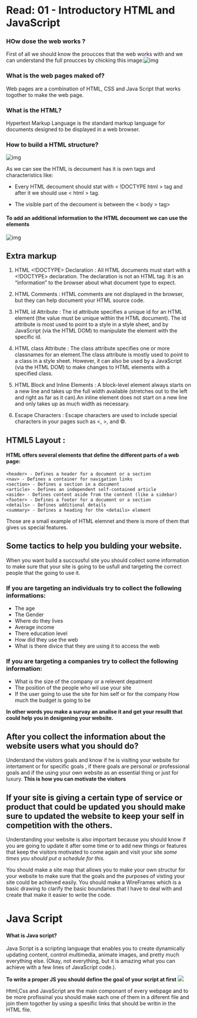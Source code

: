 # **Read: 01 - Introductory HTML and JavaScript**
### **HOw dose the web works ?**
First of all we should know the proucces that the web works with and we can understand the full proucces by chicking this image:![img](https://www.jcombat.com/wp-content/uploads/2015/02/a.jpg)

### **What is the web pages maked of?**
Web pages are a combination of HTML, CSS and Java Script that works togother to make the web page.
### **What is the HTML?**
Hypertext Markup Language is the standard markup language for documents designed to be displayed in a web browser.
### **How to build a HTML structure?**
![img](https://stuyhsdesign.files.wordpress.com/2015/09/basic-structure.png)

As we can see the HTML is decoument has it is own tags and characteristics like:

* Every HTML decoument should stat with < !DOCTYPE html > tag and after it we should use < html > tag.

* The visible part of the decoument is between the < body > tag>
#### To add an additional information to the HTML decoument we can use the elements
![img](https://www.static-contents.youth4work.com/university/Documents/Colleges/attache/sm/e36800a7-33b3-4f7c-b8af-991f908739ca.png)

## **Extra markup**

1. HTML <!DOCTYPE> Declaration : All HTML documents must start with a <!DOCTYPE> declaration. The declaration is not an HTML tag. It is an “information” to the browser about what document type to expect.


 2. HTML Comments : HTML comments are not displayed in the browser, but they can help document your HTML source code.


3. HTML id Attribute : The id attribute specifies a unique id for an HTML element (the value must be unique within the HTML document). The id attribute is most used to point to a style in a style sheet, and by JavaScript (via the HTML DOM) to manipulate the element with the specific id.


4. HTML class Attribute : The class attribute specifies one or more classnames for an element.The class attribute is mostly used to point to a class in a style sheet. However, it can also be used by a JavaScript (via the HTML DOM) to make changes to HTML elements with a specified class.


5. HTML Block and Inline Elements : A block-level element always starts on a new line and takes up the full width available (stretches out to the left and right as far as it can).An inline element does not start on a new line and only takes up as much width as necessary.


6. Escape Characters : Escape characters are used to include special characters in your pages such as <, >, and ©.

## **HTML5 Layout :**
#### HTML offers several elements that define the different parts of a web page:

```
<header> - Defines a header for a document or a section
<nav> - Defines a container for navigation links
<section> - Defines a section in a document
<article> - Defines an independent self-contained article
<aside> - Defines content aside from the content (like a sidebar)
<footer> - Defines a footer for a document or a section
<details> - Defines additional details
<summary> - Defines a heading for the <details> element 
```

Those are a small example of HTML elemnet and there is more of them that gives us special features.

## **Some tactics to help you bulding your website.**
When you want build a succsusful site you should collect some information to make sure that your site is going to be usfull and targeting the correct people that the going to use it.
 
 ### **If you are targeting an individuals try to collect the following informations:**

* The age
* The Gender
* Where do they lives
* Average income
* There education level
* How did they use the web
* What is there divice that they are using it to access the web

### **If you are targeting a companies try to collect the following information:**

* What is the size of the company or a relevent depatment
* The position of the people who wil use your site
* If the user going to use the site for him self or for the company
How much the budget is going to be

**In other words you make a survay an analise it and get your resullt that could help you in desigening your website.**
## **After you collect the information about the website users what you should do?**

Understand the visitors goals and know if he is visiting your website for intertament or for specific goals , if there goals are personal or professional goals and if the using your own website as an essential thing or just for luxury.
**This is how you can motivate the visitors**

## **If your site is giving a certain type of service or product that could be updated you should make sure to updated the website to keep your self in competition with the others.**

Understanding your website is also important because you should know if you are going to update it after some time or to add new things or features that keep the visitors motivated to come again and visit your site *some times you should put a schedule for this.*

 You should make a site map that allows you to make your own structur for your website to make sure that the goals and the purposes of visting your site could be achieved easily.
 You should make a WireFrames which is a basic drawing to clarify the basic boundaries that I have to deal with and create that make it easier to write the code.

# **Java Script**
#### **What is Java script?**
Java Script is a scripting language that enables you to create dynamically updating content, control multimedia, animate images, and pretty much everything else. (Okay, not everything, but it is amazing what you can achieve with a few lines of JavaScript code.).

**To write a proper JS you should define the goal of your script at first**
![](https://dineroclub.net/wp-content/uploads/2021/07/JAVASCRIPT.png)

Html,Css and JavaScript are the main componant of every webpage and to be more profissinal you should make each one of them in a diferent file and join them togother by using a spesific links that should be writin in the HTML file.